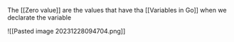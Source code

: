 
The [[Zero value]] are the values that have tha [[Variables in Go]] when we declarate the variable

![[Pasted image 20231228094704.png]]
